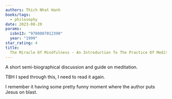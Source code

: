 ```yaml
---
authors: Thich Nhat Hanh
books/tags:
  - philosophy
date: 2023-08-20
params:
  isbn13: "9780807012390"
  year: "1999"
star_rating: 4
title:
  The Miracle Of Mindfulness - An Introduction To The Practice Of Meditation
---
```


A short semi-biographical discussion and guide on meditation.

TBH I sped through this, I need to read it again.

I remember it having some pretty funny moment where the author puts Jesus on
blast.

<!--more-->
